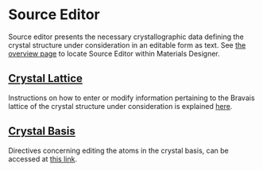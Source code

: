 # Source Editor

Source editor presents the necessary crystallographic data defining the crystal structure under consideration in an editable form as text. See [the overview page](./overview.md) to locate Source Editor within Materials Designer.

## [Crystal Lattice](source-editor/lattice.md)

Instructions on how to enter or modify information pertaining to the Bravais lattice of the crystal structure under consideration is explained [here](source-editor/lattice.md).

## [Crystal Basis](source-editor/basis.md)

Directives concerning editing the atoms in the crystal basis, can be accessed at [this link](source-editor.md).
